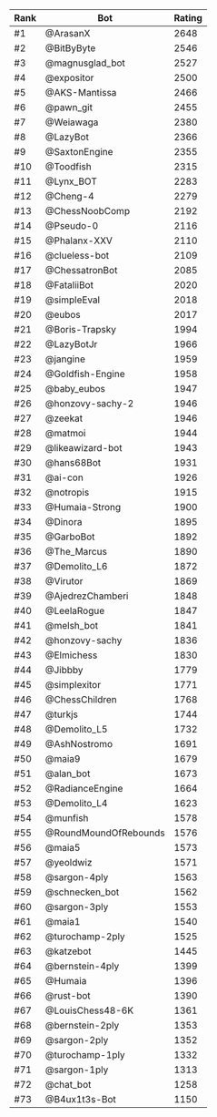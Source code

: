 Rank|Bot|Rating
---|---|---
#1|@ArasanX|2648
#2|@BitByByte|2546
#3|@magnusglad_bot|2527
#4|@expositor|2500
#5|@AKS-Mantissa|2466
#6|@pawn_git|2455
#7|@Weiawaga|2380
#8|@LazyBot|2366
#9|@SaxtonEngine|2355
#10|@Toodfish|2315
#11|@Lynx_BOT|2283
#12|@Cheng-4|2279
#13|@ChessNoobComp|2192
#14|@Pseudo-0|2116
#15|@Phalanx-XXV|2110
#16|@clueless-bot|2109
#17|@ChessatronBot|2085
#18|@FataliiBot|2020
#19|@simpleEval|2018
#20|@eubos|2017
#21|@Boris-Trapsky|1994
#22|@LazyBotJr|1966
#23|@jangine|1959
#24|@Goldfish-Engine|1958
#25|@baby_eubos|1947
#26|@honzovy-sachy-2|1946
#27|@zeekat|1946
#28|@matmoi|1944
#29|@likeawizard-bot|1943
#30|@hans68Bot|1931
#31|@ai-con|1926
#32|@notropis|1915
#33|@Humaia-Strong|1900
#34|@Dinora|1895
#35|@GarboBot|1892
#36|@The_Marcus|1890
#37|@Demolito_L6|1872
#38|@Virutor|1869
#39|@AjedrezChamberi|1848
#40|@LeelaRogue|1847
#41|@melsh_bot|1841
#42|@honzovy-sachy|1836
#43|@Elmichess|1830
#44|@Jibbby|1779
#45|@simplexitor|1771
#46|@ChessChildren|1768
#47|@turkjs|1744
#48|@Demolito_L5|1732
#49|@AshNostromo|1691
#50|@maia9|1679
#51|@alan_bot|1673
#52|@RadianceEngine|1664
#53|@Demolito_L4|1623
#54|@munfish|1578
#55|@RoundMoundOfRebounds|1576
#56|@maia5|1573
#57|@yeoldwiz|1571
#58|@sargon-4ply|1563
#59|@schnecken_bot|1562
#60|@sargon-3ply|1553
#61|@maia1|1540
#62|@turochamp-2ply|1525
#63|@katzebot|1445
#64|@bernstein-4ply|1399
#65|@Humaia|1396
#66|@rust-bot|1390
#67|@LouisChess48-6K|1361
#68|@bernstein-2ply|1353
#69|@sargon-2ply|1352
#70|@turochamp-1ply|1332
#71|@sargon-1ply|1313
#72|@chat_bot|1258
#73|@B4ux1t3s-Bot|1150
